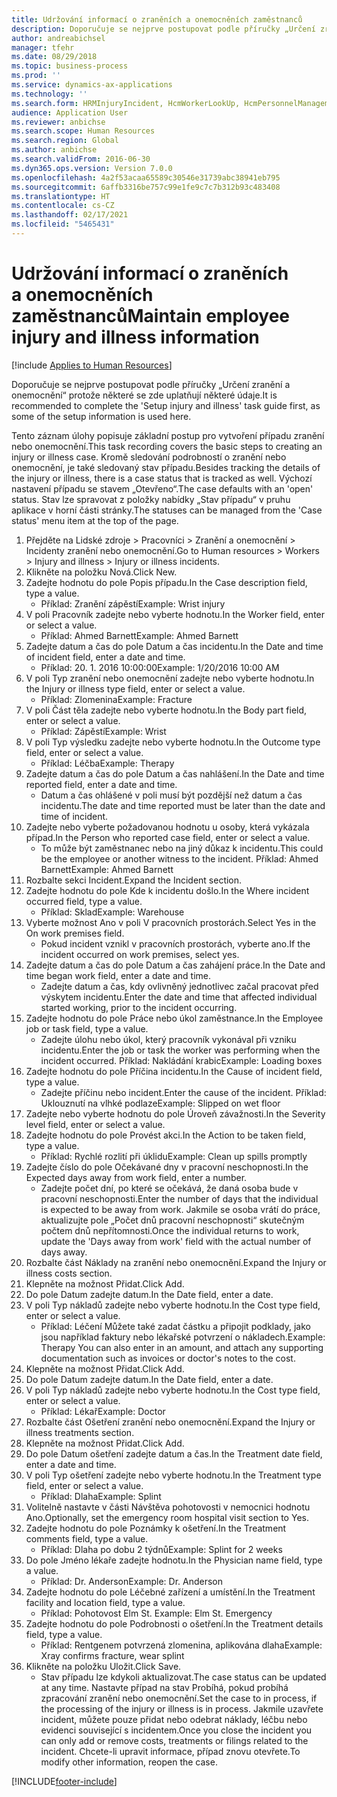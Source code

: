 ```yaml
---
title: Udržování informací o zraněních a onemocněních zaměstnanců
description: Doporučuje se nejprve postupovat podle příručky „Určení zranění a onemocnění“ protože některé se zde uplatňují některé údaje.
author: andreabichsel
manager: tfehr
ms.date: 08/29/2018
ms.topic: business-process
ms.prod: ''
ms.service: dynamics-ax-applications
ms.technology: ''
ms.search.form: HRMInjuryIncident, HcmWorkerLookUp, HcmPersonnelManagementWorkspace
audience: Application User
ms.reviewer: anbichse
ms.search.scope: Human Resources
ms.search.region: Global
ms.author: anbichse
ms.search.validFrom: 2016-06-30
ms.dyn365.ops.version: Version 7.0.0
ms.openlocfilehash: 4a2f53acaa65589c30546e31739abc38941eb795
ms.sourcegitcommit: 6affb3316be757c99e1fe9c7c7b312b93c483408
ms.translationtype: HT
ms.contentlocale: cs-CZ
ms.lasthandoff: 02/17/2021
ms.locfileid: "5465431"
---
```

# <a name="maintain-employee-injury-and-illness-information"></a><span data-ttu-id="24c9a-103">Udržování informací o zraněních a onemocněních zaměstnanců</span><span class="sxs-lookup"><span data-stu-id="24c9a-103">Maintain employee injury and illness information</span></span>

[!include [Applies to Human Resources](../includes/applies-to-hr.md)]



<span data-ttu-id="24c9a-104">Doporučuje se nejprve postupovat podle příručky „Určení zranění a onemocnění“ protože některé se zde uplatňují některé údaje.</span><span class="sxs-lookup"><span data-stu-id="24c9a-104">It is recommended to complete the 'Setup injury and illness' task guide first, as some of the setup information is used here.</span></span> 



<span data-ttu-id="24c9a-105">Tento záznam úlohy popisuje základní postup pro vytvoření případu zranění nebo onemocnění.</span><span class="sxs-lookup"><span data-stu-id="24c9a-105">This task recording covers the basic steps to creating an injury or illness case.</span></span> <span data-ttu-id="24c9a-106">Kromě sledování podrobností o zranění nebo onemocnění, je také sledovaný stav případu.</span><span class="sxs-lookup"><span data-stu-id="24c9a-106">Besides tracking the details of the injury or illness, there is a case status that is tracked as well.</span></span>  <span data-ttu-id="24c9a-107">Výchozí nastavení případu se stavem „Otevřeno“.</span><span class="sxs-lookup"><span data-stu-id="24c9a-107">The case defaults with an 'open' status.</span></span>  <span data-ttu-id="24c9a-108">Stav lze spravovat z položky nabídky „Stav případu“ v pruhu aplikace v horní části stránky.</span><span class="sxs-lookup"><span data-stu-id="24c9a-108">The statuses can be managed from the 'Case status' menu item at the top of the page.</span></span>

1. <span data-ttu-id="24c9a-109">Přejděte na Lidské zdroje > Pracovníci > Zranění a onemocnění > Incidenty zranění nebo onemocnění.</span><span class="sxs-lookup"><span data-stu-id="24c9a-109">Go to Human resources > Workers > Injury and illness > Injury or illness incidents.</span></span>
2. <span data-ttu-id="24c9a-110">Klikněte na položku Nová.</span><span class="sxs-lookup"><span data-stu-id="24c9a-110">Click New.</span></span>
3. <span data-ttu-id="24c9a-111">Zadejte hodnotu do pole Popis případu.</span><span class="sxs-lookup"><span data-stu-id="24c9a-111">In the Case description field, type a value.</span></span>
    * <span data-ttu-id="24c9a-112">Příklad: Zranění zápěstí</span><span class="sxs-lookup"><span data-stu-id="24c9a-112">Example:  Wrist injury</span></span>  
4. <span data-ttu-id="24c9a-113">V poli Pracovník zadejte nebo vyberte hodnotu.</span><span class="sxs-lookup"><span data-stu-id="24c9a-113">In the Worker field, enter or select a value.</span></span>
    * <span data-ttu-id="24c9a-114">Příklad: Ahmed Barnett</span><span class="sxs-lookup"><span data-stu-id="24c9a-114">Example: Ahmed Barnett</span></span>  
5. <span data-ttu-id="24c9a-115">Zadejte datum a čas do pole Datum a čas incidentu.</span><span class="sxs-lookup"><span data-stu-id="24c9a-115">In the Date and time of incident field, enter a date and time.</span></span>
    * <span data-ttu-id="24c9a-116">Příklad: 20. 1. 2016 10:00:00</span><span class="sxs-lookup"><span data-stu-id="24c9a-116">Example:  1/20/2016 10:00 AM</span></span>  
6. <span data-ttu-id="24c9a-117">V poli Typ zranění nebo onemocnění zadejte nebo vyberte hodnotu.</span><span class="sxs-lookup"><span data-stu-id="24c9a-117">In the Injury or illness type field, enter or select a value.</span></span>
    * <span data-ttu-id="24c9a-118">Příklad: Zlomenina</span><span class="sxs-lookup"><span data-stu-id="24c9a-118">Example:  Fracture</span></span>  
7. <span data-ttu-id="24c9a-119">V poli Část těla zadejte nebo vyberte hodnotu.</span><span class="sxs-lookup"><span data-stu-id="24c9a-119">In the Body part field, enter or select a value.</span></span>
    * <span data-ttu-id="24c9a-120">Příklad: Zápěstí</span><span class="sxs-lookup"><span data-stu-id="24c9a-120">Example:  Wrist</span></span>  
8. <span data-ttu-id="24c9a-121">V poli Typ výsledku zadejte nebo vyberte hodnotu.</span><span class="sxs-lookup"><span data-stu-id="24c9a-121">In the Outcome type field, enter or select a value.</span></span>
    * <span data-ttu-id="24c9a-122">Příklad: Léčba</span><span class="sxs-lookup"><span data-stu-id="24c9a-122">Example:  Therapy</span></span>  
9. <span data-ttu-id="24c9a-123">Zadejte datum a čas do pole Datum a čas nahlášení.</span><span class="sxs-lookup"><span data-stu-id="24c9a-123">In the Date and time reported field, enter a date and time.</span></span>
    * <span data-ttu-id="24c9a-124">Datum a čas ohlášené v poli musí být pozdější než datum a čas incidentu.</span><span class="sxs-lookup"><span data-stu-id="24c9a-124">The date and time reported must be later than the date and time of incident.</span></span>  
10. <span data-ttu-id="24c9a-125">Zadejte nebo vyberte požadovanou hodnotu u osoby, která vykázala případ.</span><span class="sxs-lookup"><span data-stu-id="24c9a-125">In the Person who reported case field, enter or select a value.</span></span>
    * <span data-ttu-id="24c9a-126">To může být zaměstnanec nebo na jiný důkaz k incidentu.</span><span class="sxs-lookup"><span data-stu-id="24c9a-126">This could be the employee or another witness to the incident.</span></span>  <span data-ttu-id="24c9a-127">Příklad: Ahmed Barnett</span><span class="sxs-lookup"><span data-stu-id="24c9a-127">Example: Ahmed Barnett</span></span>  
11. <span data-ttu-id="24c9a-128">Rozbalte sekci Incident.</span><span class="sxs-lookup"><span data-stu-id="24c9a-128">Expand the Incident section.</span></span>
12. <span data-ttu-id="24c9a-129">Zadejte hodnotu do pole Kde k incidentu došlo.</span><span class="sxs-lookup"><span data-stu-id="24c9a-129">In the Where incident occurred field, type a value.</span></span>
    * <span data-ttu-id="24c9a-130">Příklad: Sklad</span><span class="sxs-lookup"><span data-stu-id="24c9a-130">Example:  Warehouse</span></span>  
13. <span data-ttu-id="24c9a-131">Vyberte možnost Ano v poli V pracovních prostorách.</span><span class="sxs-lookup"><span data-stu-id="24c9a-131">Select Yes in the On work premises field.</span></span>
    * <span data-ttu-id="24c9a-132">Pokud incident vznikl v pracovních prostorách, vyberte ano.</span><span class="sxs-lookup"><span data-stu-id="24c9a-132">If the incident occurred on work premises, select yes.</span></span>  
14. <span data-ttu-id="24c9a-133">Zadejte datum a čas do pole Datum a čas zahájení práce.</span><span class="sxs-lookup"><span data-stu-id="24c9a-133">In the Date and time began work field, enter a date and time.</span></span>
    * <span data-ttu-id="24c9a-134">Zadejte datum a čas, kdy ovlivněný jednotlivec začal pracovat před výskytem incidentu.</span><span class="sxs-lookup"><span data-stu-id="24c9a-134">Enter the date and time that affected individual started working, prior to the incident occurring.</span></span>  
15. <span data-ttu-id="24c9a-135">Zadejte hodnotu do pole Práce nebo úkol zaměstnance.</span><span class="sxs-lookup"><span data-stu-id="24c9a-135">In the Employee job or task field, type a value.</span></span>
    * <span data-ttu-id="24c9a-136">Zadejte úlohu nebo úkol, který pracovník vykonával při vzniku incidentu.</span><span class="sxs-lookup"><span data-stu-id="24c9a-136">Enter the job or task the worker was performing when the incident occurred.</span></span>  <span data-ttu-id="24c9a-137">Příklad: Nakládání krabic</span><span class="sxs-lookup"><span data-stu-id="24c9a-137">Example:  Loading boxes</span></span>  
16. <span data-ttu-id="24c9a-138">Zadejte hodnotu do pole Příčina incidentu.</span><span class="sxs-lookup"><span data-stu-id="24c9a-138">In the Cause of incident field, type a value.</span></span>
    * <span data-ttu-id="24c9a-139">Zadejte příčinu nebo incident.</span><span class="sxs-lookup"><span data-stu-id="24c9a-139">Enter the cause of the incident.</span></span>  <span data-ttu-id="24c9a-140">Příklad: Uklouznutí na vlhké podlaze</span><span class="sxs-lookup"><span data-stu-id="24c9a-140">Example:  Slipped on wet floor</span></span>  
17. <span data-ttu-id="24c9a-141">Zadejte nebo vyberte hodnotu do pole Úroveň závažnosti.</span><span class="sxs-lookup"><span data-stu-id="24c9a-141">In the Severity level field, enter or select a value.</span></span>
18. <span data-ttu-id="24c9a-142">Zadejte hodnotu do pole Provést akci.</span><span class="sxs-lookup"><span data-stu-id="24c9a-142">In the Action to be taken field, type a value.</span></span>
    * <span data-ttu-id="24c9a-143">Příklad: Rychlé rozlití při úklidu</span><span class="sxs-lookup"><span data-stu-id="24c9a-143">Example:  Clean up spills promptly</span></span>  
19. <span data-ttu-id="24c9a-144">Zadejte číslo do pole Očekávané dny v pracovní neschopnosti.</span><span class="sxs-lookup"><span data-stu-id="24c9a-144">In the Expected days away from work field, enter a number.</span></span>
    * <span data-ttu-id="24c9a-145">Zadejte počet dní, po které se očekává, že daná osoba bude v pracovní neschopnosti.</span><span class="sxs-lookup"><span data-stu-id="24c9a-145">Enter the number of days that the individual is expected to be away from work.</span></span>  <span data-ttu-id="24c9a-146">Jakmile se osoba vrátí do práce, aktualizujte pole „Počet dnů pracovní neschopnosti“ skutečným počtem dnů nepřítomnosti.</span><span class="sxs-lookup"><span data-stu-id="24c9a-146">Once the individual returns to work, update the 'Days away from work' field with the actual number of days away.</span></span>  
20. <span data-ttu-id="24c9a-147">Rozbalte část Náklady na zranění nebo onemocnění.</span><span class="sxs-lookup"><span data-stu-id="24c9a-147">Expand the Injury or illness costs section.</span></span>
21. <span data-ttu-id="24c9a-148">Klepněte na možnost Přidat.</span><span class="sxs-lookup"><span data-stu-id="24c9a-148">Click Add.</span></span>
22. <span data-ttu-id="24c9a-149">Do pole Datum zadejte datum.</span><span class="sxs-lookup"><span data-stu-id="24c9a-149">In the Date field, enter a date.</span></span>
23. <span data-ttu-id="24c9a-150">V poli Typ nákladů zadejte nebo vyberte hodnotu.</span><span class="sxs-lookup"><span data-stu-id="24c9a-150">In the Cost type field, enter or select a value.</span></span>
    * <span data-ttu-id="24c9a-151">Příklad:  Léčení   Můžete také zadat částku a připojit podklady, jako jsou například faktury nebo lékařské potvrzení o nákladech.</span><span class="sxs-lookup"><span data-stu-id="24c9a-151">Example:  Therapy    You can also enter in an amount, and attach any supporting documentation such as invoices or doctor's notes to the cost.</span></span>  
24. <span data-ttu-id="24c9a-152">Klepněte na možnost Přidat.</span><span class="sxs-lookup"><span data-stu-id="24c9a-152">Click Add.</span></span>
25. <span data-ttu-id="24c9a-153">Do pole Datum zadejte datum.</span><span class="sxs-lookup"><span data-stu-id="24c9a-153">In the Date field, enter a date.</span></span>
26. <span data-ttu-id="24c9a-154">V poli Typ nákladů zadejte nebo vyberte hodnotu.</span><span class="sxs-lookup"><span data-stu-id="24c9a-154">In the Cost type field, enter or select a value.</span></span>
    * <span data-ttu-id="24c9a-155">Příklad: Lékař</span><span class="sxs-lookup"><span data-stu-id="24c9a-155">Example: Doctor</span></span>  
27. <span data-ttu-id="24c9a-156">Rozbalte část Ošetření zranění nebo onemocnění.</span><span class="sxs-lookup"><span data-stu-id="24c9a-156">Expand the Injury or illness treatments section.</span></span>
28. <span data-ttu-id="24c9a-157">Klepněte na možnost Přidat.</span><span class="sxs-lookup"><span data-stu-id="24c9a-157">Click Add.</span></span>
29. <span data-ttu-id="24c9a-158">Do pole Datum ošetření zadejte datum a čas.</span><span class="sxs-lookup"><span data-stu-id="24c9a-158">In the Treatment date field, enter a date and time.</span></span>
30. <span data-ttu-id="24c9a-159">V poli Typ ošetření zadejte nebo vyberte hodnotu.</span><span class="sxs-lookup"><span data-stu-id="24c9a-159">In the Treatment type field, enter or select a value.</span></span>
    * <span data-ttu-id="24c9a-160">Příklad: Dlaha</span><span class="sxs-lookup"><span data-stu-id="24c9a-160">Example:  Splint</span></span>  
31. <span data-ttu-id="24c9a-161">Volitelně nastavte v části Návštěva pohotovosti v nemocnici hodnotu Ano.</span><span class="sxs-lookup"><span data-stu-id="24c9a-161">Optionally, set the emergency room hospital visit section to Yes.</span></span>
32. <span data-ttu-id="24c9a-162">Zadejte hodnotu do pole Poznámky k ošetření.</span><span class="sxs-lookup"><span data-stu-id="24c9a-162">In the Treatment comments field, type a value.</span></span>
    * <span data-ttu-id="24c9a-163">Příklad: Dlaha po dobu 2 týdnů</span><span class="sxs-lookup"><span data-stu-id="24c9a-163">Example:  Splint for 2 weeks</span></span>  
33. <span data-ttu-id="24c9a-164">Do pole Jméno lékaře zadejte hodnotu.</span><span class="sxs-lookup"><span data-stu-id="24c9a-164">In the Physician name field, type a value.</span></span>
    * <span data-ttu-id="24c9a-165">Příklad: Dr. Anderson</span><span class="sxs-lookup"><span data-stu-id="24c9a-165">Example:  Dr. Anderson</span></span>  
34. <span data-ttu-id="24c9a-166">Zadejte hodnotu do pole Léčebné zařízení a umístění.</span><span class="sxs-lookup"><span data-stu-id="24c9a-166">In the Treatment facility and location field, type a value.</span></span>
    * <span data-ttu-id="24c9a-167">Příklad: Pohotovost Elm St. </span><span class="sxs-lookup"><span data-stu-id="24c9a-167">Example:  Elm St. Emergency</span></span>  
35. <span data-ttu-id="24c9a-168">Zadejte hodnotu do pole Podrobnosti o ošetření.</span><span class="sxs-lookup"><span data-stu-id="24c9a-168">In the Treatment details field, type a value.</span></span>
    * <span data-ttu-id="24c9a-169">Příklad: Rentgenem potvrzená zlomenina, aplikována dlaha</span><span class="sxs-lookup"><span data-stu-id="24c9a-169">Example:  Xray confirms fracture, wear splint</span></span>  
36. <span data-ttu-id="24c9a-170">Klikněte na položku Uložit.</span><span class="sxs-lookup"><span data-stu-id="24c9a-170">Click Save.</span></span>
    * <span data-ttu-id="24c9a-171">Stav případu lze kdykoli aktualizovat.</span><span class="sxs-lookup"><span data-stu-id="24c9a-171">The case status can be updated at any time.</span></span>  <span data-ttu-id="24c9a-172">Nastavte případ na stav Probíhá, pokud probíhá zpracování zranění nebo onemocnění.</span><span class="sxs-lookup"><span data-stu-id="24c9a-172">Set the case to in process, if the processing of the injury or illness is in process.</span></span>  <span data-ttu-id="24c9a-173">Jakmile uzavřete incident, můžete pouze přidat nebo odebrat náklady, léčbu nebo evidenci související s incidentem.</span><span class="sxs-lookup"><span data-stu-id="24c9a-173">Once you close the incident you can only add or remove costs, treatments or filings related to the incident.</span></span>  <span data-ttu-id="24c9a-174">Chcete-li upravit informace, případ znovu otevřete.</span><span class="sxs-lookup"><span data-stu-id="24c9a-174">To modify other information, reopen the case.</span></span>  



[!INCLUDE[footer-include](../includes/footer-banner.md)]